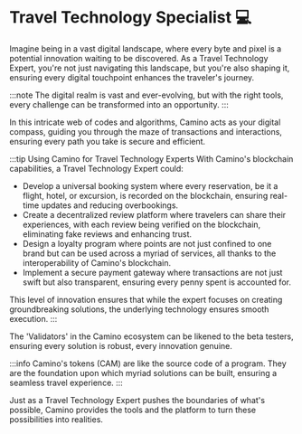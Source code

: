 # Travel Technology Specialist 💻

Imagine being in a vast digital landscape, where every byte and pixel is a potential innovation waiting to be discovered. As a Travel Technology Expert, you're not just navigating this landscape, but you're also shaping it, ensuring every digital touchpoint enhances the traveler's journey.

:::note
The digital realm is vast and ever-evolving, but with the right tools, every challenge can be transformed into an opportunity.
:::

In this intricate web of codes and algorithms, Camino acts as your digital compass, guiding you through the maze of transactions and interactions, ensuring every path you take is secure and efficient.

:::tip Using Camino for Travel Technology Experts
With Camino's blockchain capabilities, a Travel Technology Expert could:
- Develop a universal booking system where every reservation, be it a flight, hotel, or excursion, is recorded on the blockchain, ensuring real-time updates and reducing overbookings.
- Create a decentralized review platform where travelers can share their experiences, with each review being verified on the blockchain, eliminating fake reviews and enhancing trust.
- Design a loyalty program where points are not just confined to one brand but can be used across a myriad of services, all thanks to the interoperability of Camino's blockchain.
- Implement a secure payment gateway where transactions are not just swift but also transparent, ensuring every penny spent is accounted for.

This level of innovation ensures that while the expert focuses on creating groundbreaking solutions, the underlying technology ensures smooth execution.
:::

The 'Validators' in the Camino ecosystem can be likened to the beta testers, ensuring every solution is robust, every innovation genuine.

:::info
Camino's tokens (CAM) are like the source code of a program. They are the foundation upon which myriad solutions can be built, ensuring a seamless travel experience.
:::

Just as a Travel Technology Expert pushes the boundaries of what's possible, Camino provides the tools and the platform to turn these possibilities into realities.

